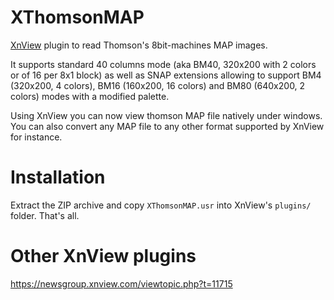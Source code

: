 # XThomsonMAP
[XnView](https://www.xnview.com/) plugin to read Thomson's 8bit-machines MAP images.

It supports standard 40 columns mode (aka BM40, 320x200 with 2 colors or of 16 per 8x1 block) as well as SNAP extensions allowing to support BM4 (320x200, 4 colors), BM16 (160x200, 16 colors) and BM80 (640x200, 2 colors) modes with a modified palette.

Using XnView you can now view thomson MAP file natively under windows. You can also convert any MAP file to any other format supported by XnView for instance.

# Installation

Extract the ZIP archive and copy `XThomsonMAP.usr` into XnView's `plugins/` folder. That's all.

# Other XnView plugins

https://newsgroup.xnview.com/viewtopic.php?t=11715
